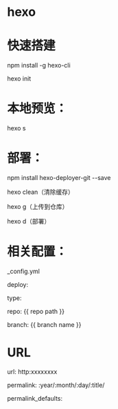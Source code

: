 # hexo

# 快速搭建

 npm install -g hexo-cli

 hexo init


# 本地预览：

 hexo s


# 部署：

 npm install hexo-deployer-git --save

 hexo clean（清除缓存）
 
 hexo g（上传到仓库）
 
 hexo d（部署）


# 相关配置：

 _config.yml

 deploy:
 
   type: 
   
   repo: {{ repo path }}
   
   branch: {{ branch name }}
  
# URL
 url: http:xxxxxxxx
 
 permalink: :year/:month/:day/:title/
 
 permalink_defaults: 
